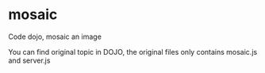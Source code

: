 # mosaic
Code dojo, mosaic an image

You can find original topic in DOJO, the original files only contains mosaic.js and server.js